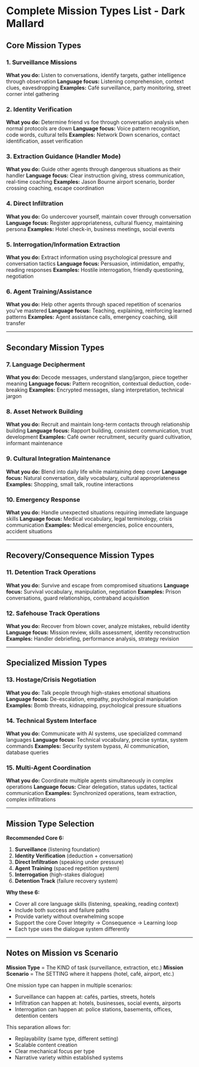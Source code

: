 # Complete Mission Types List - Dark Mallard

## Core Mission Types

### 1. Surveillance Missions

**What you do:** Listen to conversations, identify targets, gather intelligence through observation
**Language focus:** Listening comprehension, context clues, eavesdropping
**Examples:** Café surveillance, party monitoring, street corner intel gathering

### 2. Identity Verification

**What you do:** Determine friend vs foe through conversation analysis when normal protocols are down
**Language focus:** Voice pattern recognition, code words, cultural tells
**Examples:** Network Down scenarios, contact identification, asset verification

### 3. Extraction Guidance (Handler Mode)

**What you do:** Guide other agents through dangerous situations as their handler
**Language focus:** Clear instruction giving, stress communication, real-time coaching
**Examples:** Jason Bourne airport scenario, border crossing coaching, escape coordination

### 4. Direct Infiltration

**What you do:** Go undercover yourself, maintain cover through conversation
**Language focus:** Register appropriateness, cultural fluency, maintaining persona
**Examples:** Hotel check-in, business meetings, social events

### 5. Interrogation/Information Extraction

**What you do:** Extract information using psychological pressure and conversation tactics
**Language focus:** Persuasion, intimidation, empathy, reading responses
**Examples:** Hostile interrogation, friendly questioning, negotiation

### 6. Agent Training/Assistance

**What you do:** Help other agents through spaced repetition of scenarios you've mastered
**Language focus:** Teaching, explaining, reinforcing learned patterns
**Examples:** Agent assistance calls, emergency coaching, skill transfer

---

## Secondary Mission Types

### 7. Language Decipherment

**What you do:** Decode messages, understand slang/jargon, piece together meaning
**Language focus:** Pattern recognition, contextual deduction, code-breaking
**Examples:** Encrypted messages, slang interpretation, technical jargon

### 8. Asset Network Building

**What you do:** Recruit and maintain long-term contacts through relationship building
**Language focus:** Rapport building, consistent communication, trust development
**Examples:** Café owner recruitment, security guard cultivation, informant maintenance

### 9. Cultural Integration Maintenance

**What you do:** Blend into daily life while maintaining deep cover
**Language focus:** Natural conversation, daily vocabulary, cultural appropriateness
**Examples:** Shopping, small talk, routine interactions

### 10. Emergency Response

**What you do:** Handle unexpected situations requiring immediate language skills
**Language focus:** Medical vocabulary, legal terminology, crisis communication
**Examples:** Medical emergencies, police encounters, accident situations

---

## Recovery/Consequence Mission Types

### 11. Detention Track Operations

**What you do:** Survive and escape from compromised situations
**Language focus:** Survival vocabulary, manipulation, negotiation
**Examples:** Prison conversations, guard relationships, contraband acquisition

### 12. Safehouse Track Operations  

**What you do:** Recover from blown cover, analyze mistakes, rebuild identity
**Language focus:** Mission review, skills assessment, identity reconstruction
**Examples:** Handler debriefing, performance analysis, strategy revision

---

## Specialized Mission Types

### 13. Hostage/Crisis Negotiation

**What you do:** Talk people through high-stakes emotional situations
**Language focus:** De-escalation, empathy, psychological manipulation
**Examples:** Bomb threats, kidnapping, psychological pressure situations

### 14. Technical System Interface

**What you do:** Communicate with AI systems, use specialized command languages
**Language focus:** Technical vocabulary, precise syntax, system commands
**Examples:** Security system bypass, AI communication, database queries

### 15. Multi-Agent Coordination

**What you do:** Coordinate multiple agents simultaneously in complex operations
**Language focus:** Clear delegation, status updates, tactical communication
**Examples:** Synchronized operations, team extraction, complex infiltrations

---

## Mission Type Selection

**Recommended Core 6:**

1. **Surveillance** (listening foundation)
2. **Identity Verification** (deduction + conversation)
3. **Direct Infiltration** (speaking under pressure)
4. **Agent Training** (spaced repetition system)
5. **Interrogation** (high-stakes dialogue)
6. **Detention Track** (failure recovery system)

**Why these 6:**

- Cover all core language skills (listening, speaking, reading context)
- Include both success and failure paths
- Provide variety without overwhelming scope
- Support the core Cover Integrity → Consequence → Learning loop
- Each type uses the dialogue system differently

---

## Notes on Mission vs Scenario

**Mission Type** = The KIND of task (surveillance, extraction, etc.)
**Mission Scenario** = The SETTING where it happens (hotel, café, airport, etc.)

One mission type can happen in multiple scenarios:

- Surveillance can happen at: cafés, parties, streets, hotels
- Infiltration can happen at: hotels, businesses, social events, airports
- Interrogation can happen at: police stations, basements, offices, detention centers

This separation allows for:

- Replayability (same type, different setting)
- Scalable content creation
- Clear mechanical focus per type
- Narrative variety within established systems
